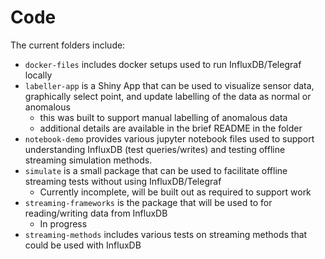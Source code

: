 # Code

The current folders include:

- `docker-files` includes docker setups used to run InfluxDB/Telegraf locally
- `labeller-app` is a Shiny App that can be used to visualize sensor data, graphically select point, and update labelling of the data as normal or anomalous
    - this was built to support manual labelling of anomalous data
    - additional details are available in the brief README in the folder
- `notebook-demo` provides various jupyter notebook files used to support understanding InfluxDB (test queries/writes) and testing offline streaming simulation methods.
- `simulate` is a small package that can be used to facilitate offline streaming tests without using InfluxDB/Telegraf
    - Currently incomplete, will be built out as required to support work
- `streaming-frameworks` is the package that will be used to for reading/writing data from InfluxDB
    - In progress
- `streaming-methods` includes various tests on streaming methods that could be used with InfluxDB